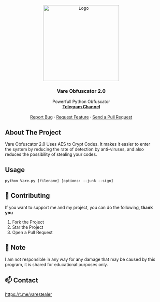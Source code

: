 
<!-- PROJECT LOGO -->
<br />
<p align="center">
  <kbd>
  <a href="https://github.com/saintdaddy/Vare-Obfuscator2.0">
    <img src="https://media.discordapp.net/attachments/1096469835489235079/1096626377035370627/Comp_1_00001sss.png?width=558&height=558" alt="Logo" width="250" height="250">
    </kbd>
  </a>

  <h3 align="center">Vare Obfuscator 2.0</h3>

  <p align="center">
    Powerfull Python Obfuscator
    <br />
    <a href="https://t.me/varestealer"><strong>Telegram Channel</strong></a>
    <br />
    <br />
    <a href="https://github.com/saintdaddy/Vare-Obfuscator2.0/issues">Report Bug</a>
    ·
    <a href="https://github.com/saintdaddy/Vare-Obfuscator2.0/issues">Request Feature</a>
    ·
    <a href="https://github.com/saintdaddy/Vare-Obfuscator2.0/pulls">Send a Pull Request</a>
  </p>
</p>

<!-- ABOUT THE PROJECT -->

## About The Project

Vare Obfuscator 2.0 Uses AES to Crypt Codes. It makes it easier to enter the system by reducing the rate of detection by anti-viruses, and also reduces the possibility of stealing your codes.

## Usage

```
python Vare.py [filename] [options: --junk --sign]
```

<!-- CONTRIBUTING -->
## 🤝 Contributing

If you want to support me and my project, you can do the following, **thank you**

1. Fork the Project
2. Star the Project
3. Open a Pull Request

## 🛑 Note
I am not responsible in any way for any damage that may be caused by this program, it is shared for educational purposes only.


<!-- CONTACT -->
## 📫 Contact

https://t.me/varestealer

